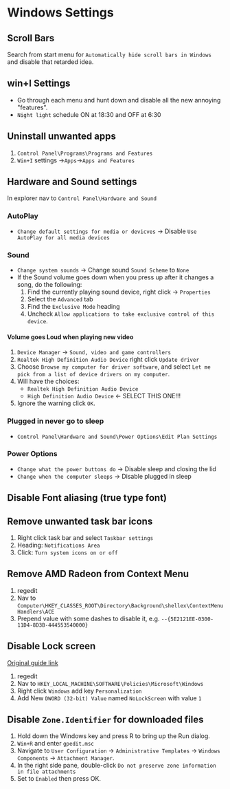 # Windows Settings

## Scroll Bars

Search from start menu for `Automatically hide scroll bars in Windows` and disable
that retarded idea.

## win+I Settings

- Go through each menu and hunt down and disable all the new annoying "features".
- `Night light` schedule ON at 18:30 and OFF at 6:30

## Uninstall unwanted apps

1. `Control Panel\Programs\Programs and Features`
2. `Win+I` settings ->`Apps`->`Apps and Features`

## Hardware and Sound settings

In explorer nav to `Control Panel\Hardware and Sound`

### AutoPlay

- `Change default settings for media or devicves` -> Disable `Use AutoPlay
  for all media devices`

### Sound

- `Change system sounds` -> Change sound `Sound Scheme` to `None`
- If the Sound volume goes down when you press up after it changes a song, do
  the following:
  1. Find the currently playing sound device, right click &rarr; `Properties`
  2. Select the `Advanced` tab
  3. Find the `Exclusive Mode` heading
  4. Uncheck `Allow applications to take exclusive control of this device`.

#### Volume goes Loud when playing new video

1. `Device Manager` &rarr; `Sound, video and game controllers`
2. `Realtek High Definition Audio Device` right click `Update driver`
3. Choose `Browse my computer for driver software`, and select 
   `Let me pick from a list of device drivers on my computer`.
4. Will have the choices:
   - `Realtek High Definition Audio Device`
   - `High Definition Audio Device` &larr; SELECT THIS ONE!!!
5. Ignore the warning click `OK`.

### Plugged in never go to sleep

- `Control Panel\Hardware and Sound\Power Options\Edit Plan Settings`

### Power Options

- `Change what the power buttons do` -> Disable sleep and closing the lid
- `Change when the computer sleeps` -> Disable plugged in sleep

## Disable Font aliasing (true type font)

## Remove unwanted task bar icons

1. Right click task bar and select `Taskbar settings`
2. Heading: `Notifications Area`
3. Click:   `Turn system icons on or off`

## Remove AMD Radeon from Context Menu

1. regedit
2. Nav to `Computer\HKEY_CLASSES_ROOT\Directory\Background\shellex\ContextMenuHandlers\ACE`
3. Prepend value with some dashes to disable it, e.g. `--{5E2121EE-0300-11D4-8D3B-444553540000}`

## Disable Lock screen

[Original guide link](https://www.cnet.com/how-to/how-to-disable-the-windows-10-lock-screen/)

1. regedit
2. Nav to `HKEY_LOCAL_MACHINE\SOFTWARE\Policies\Microsoft\Windows`
3. Right click `Windows` add key `Personalization`
4. Add New `DWORD (32-bit) Value` named `NoLockScreen` with value `1`

## Disable `Zone.Identifier` for downloaded files

1. Hold down the Windows key and press R to bring up the Run dialog.
2. `Win+R` and enter `gpedit.msc`
3. Navigate to `User Configuration` -> `Administrative Templates` -> `Windows Components` -> `Attachment Manager`.
4. In the right side pane, double-click `Do not preserve zone information in file attachments`
5. Set to `Enabled` then press OK.
